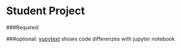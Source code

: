 # Student Project

###Required:

###optional:
[yupytext](https://github.com/mwouts/jupytext/blob/master/README.md) shows code differenzes with jupyter notebook
